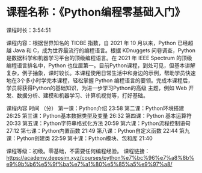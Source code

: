 # 课程名称：《Python编程零基础入门》

课程时长：3:54:51 

课程内容：根据世界知名的 TIOBE 指数，自 2021 年 10 月以来，Python 已经超越 Java 和 C，成为世界最流行的编程语言。根据 KDnuggets 问卷调查，Python 是数据科学和机器学习平台的顶级编程语言。在 2021 年 IEEE Spectrum 的顶级编程语言排名中，Python 也位居第一。目前Python课程，到处可见，但基本讲解复杂，例子抽象，课时较长。本课程使用日常生活中和身边的示例，帮助学员快速地在3个多小时学完本课程，轻松掌握 Python 编程语言的要领。完成本课程后，学员将获得Python的基础知识，为进一步学习Python的高级 主题，例如 Web 开发、数据分析、建模和机器学习、计算机视觉等，打好基础。
 
课程内容	时间 （分）
第一课：Python介绍	23:58
第二课：Python环境搭建	26:25
第三课：Python基本数据类型及变量	26:32
第四课：Python 基本运算符	20:33
第五课：Python字符串格式化方法	20:59
第六课：Python流程控制语句	27:12
第七课：Python内置函数	21:49
第八课：Python自定义函数	22:44
第九课：Python创建类	22:59
第十课：Python模块、包和库	21:40
 
课程等级：初级。零基础，不需要任何编程经验。
课程链接： https://academy.deepsim.xyz/courses/python%e7%bc%96%e7%a8%8b%e9%9b%b6%e5%9f%ba%e7%a1%80%e5%85%a5%e9%97%a8/
